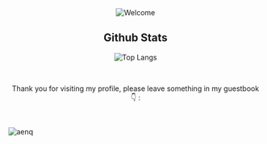 <div align="center">
<img src="https://github.com/aenq/aenq/blob/main/welcome-black-min.gif" alt="Welcome">

## Github Stats
<!-- ![Aenq's GitHub stats](https://github-readme-stats.vercel.app/api?username=aenq&show_icons=true)
<p align="left"> <img src="https://komarev.com/ghpvc/?username=Lavia1337&label=Profile%20views&color=0e75b6&style=flat" alt="Lavia1337" /> </p>
 -->
 ![Top Langs](https://github-readme-stats.vercel.app/api/top-langs/?username=Lavia1337&theme=dark&show_icons=true&layout=compact&langs_count=7) <br>
<!-- ![Aenq's GitHub stats](https://github-readme-stats.vercel.app/api?username=Lavia1337&theme=dark&show_icons=true)  -->
<!-- <img height="180em" src="https://github-readme-stats-eight-theta.vercel.app/api?username=Lavia1337&show_icons=true&theme=algolia&include_all_commits=true&count_private=true"/> -->
</div>
<!--
## Find me on
<p>
  <a href="mailto:laviasusanto@gmail.com"><img src="https://img.icons8.com/color/96/000000/gmail.png" alt="email"/></a>
<!--   <a href="https://www.linkedin.com/in/rachelmartam"><img src="https://img.icons8.com/color/96/000000/linkedin.png" alt="linkedin"/></a> 
  <a href="https://www.instagram.com/rachelmartam"><img src="https://img.icons8.com/color/96/000000/instagram-new.png" alt="instagram"/></a>
  <a href="https://open.spotify.com/user/nufwbt70xpxz6e3xrp9dwixdw"><img src="https://img.icons8.com/color/96/000000/spotify--v1.png" alt="spotify"/></a>
 -->

<br>
<div align="center">
<p>Thank you for visiting my profile, please leave something in my guestbook 👇 :</p>
</div>

<br>
<p align="left"> <img src="https://komarev.com/ghpvc/?username=aenq&label=Profile%20views&color=0e75b6&style=flat" alt="aenq" /> </p>
